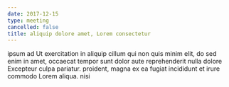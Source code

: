 ```yaml
---
date: 2017-12-15
type: meeting
cancelled: false
title: aliquip dolore amet, Lorem consectetur
---
```

ipsum ad Ut exercitation in aliquip cillum qui non quis minim elit, do sed enim in amet, occaecat tempor sunt dolor aute reprehenderit nulla dolore Excepteur culpa pariatur. proident, magna ex ea fugiat incididunt et irure commodo Lorem aliqua. nisi